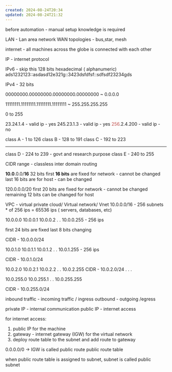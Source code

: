 ```yaml
---
created: 2024-08-24T20:34
updated: 2024-08-24T21:32
---
```


before automation - manual setup knowledge is required


LAN - Lan area network
WAN
topologies - bus,star, mesh

internet - all machines across the globe is connected with each other

IP - internet protocol




IPv6 - skip this
128 bits
hexadecimal ( alphanumeric)
ads1232123::asdasd12e321g::3423dsfdfsf::sdfsdf23234gds

IPv4 - 32 bits

00000000.00000000.00000000.00000000  ~ 0.0.0.0

11111111.11111111.11111111.11111111 ~ 255.255.255.255

0 to 255

23.24.1.4 - valid ip - yes
245.23.1.3 - valid ip - yes
<font color="#c0504d">256</font>.2.4.200 - valid ip - no

class A  - 1 to 126
class B - 128 to 191
class C - 192 to 223

--------------
class D - 224 to 239 - govt and research purpose
class E - 240 to 255




CIDR range - classless inter domain routing

**10.0**.0.0/**16**
32 bits
first **<font color="#000000">16</font> bits** are fixed for network - cannot be changed
last 16 bits are for host - can be changed


120.0.0.0/20
first 20 bits  are fixed for network - cannot be changed
remaining 12 bits can be changed for host

VPC - virtual private cloud/ Virtual network/ Vnet
10.0.0.0/16 - 256 subnets * of 256 ips = 65536 ips ( servers, databases, etc)

10.0.0.0
10.0.0.1
10.0.0.2
.
.
10.0.0.255 - 256 ips

first 24 bits are fixed
last 8 bits changing 


CIDR - 10.0.0.0/24




10.0.1.0
10.0.1.1
10.0.1.2
.
.
10.0.1.255 - 256 ips

CIDR - 10.0.1.0/24


10.0.2.0
10.0.2.1
10.0.2.2
.
.
10.0.2.255
CIDR - 10.0.2.0/24
.
.
.

10.0.255.0
10.0.255.1
.
.
10.0.255.255

CIDR - 10.0.255.0/24


inbound traffic  - incoming traffic / ingress
outbound - outgoing /egress


private IP - internal communication
public IP  - internet access

for internet access:
1. public IP for the machine
2. gateway - internet gateway (IGW) for the virtual network
3. deploy route table to the subnet and add route to gateway

0.0.0.0/0 -> IGW is called public route
public route table

when public route table is assigned to subnet, subnet is called public subnet







